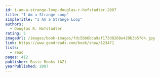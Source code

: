 ```yaml
---
id: i-am-a-strange-loop-douglas-r-hofstadter-2007
title: "I Am a Strange Loop"
simpleTitle: "I Am a Strange Loop"
authors:
  - Douglas R. Hofstadter
rating: 5
imageUrl: /images/book-images/fdc5bb6bca9af173d8268e420b3b5fd4.jpg
link: https://www.goodreads.com/book/show/123471
lists:
  - read
pages: 412
publisher: Basic Books (AZ)
yearPublished: 2007
---
```

